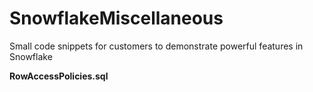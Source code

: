 # SnowflakeMiscellaneous
Small code snippets for customers to demonstrate powerful features in Snowflake

<b>RowAccessPolicies.sql</b>
